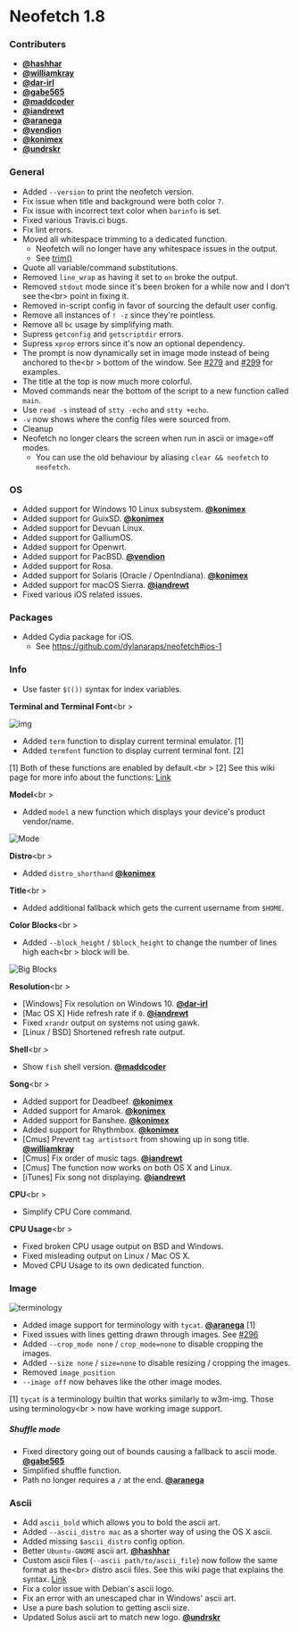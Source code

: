 # Neofetch 1.8

### Contributers

- **[@hashhar](https://github.com/hashhar)**
- **[@williamkray](https://github.com/williamkray)**
- **[@dar-irl](https://github.com/dar-irl)**
- **[@gabe565](https://github.com/gabe565)**
- **[@maddcoder](https://github.com/maddcoder)**
- **[@iandrewt](https://github.com/iandrewt)**
- **[@aranega](https://github.com/aranega)**
- **[@vendion](https://github.com/vendion)**
- **[@konimex](https://github.com/konimex)**
- **[@undrskr](https://github.com/undrskr)**

### General

- Added `--version` to print the neofetch version.
- Fix issue when title and background were both color `7`.
- Fix issue with incorrect text color when `barinfo` is set.
- Fixed various Travis.ci bugs.
- Fix lint errors.
- Moved all whitespace trimming to a dedicated function.
    - Neofetch will no longer have any whitespace issues in the output.
    - See [trim()](https://github.com/dylanaraps/neofetch/commit/d3c87cdaacf1ea9fbf245146c910dc53b49dba08#diff-e863270127ca6116fd30e708cdc582fcR2789)
- Quote all variable/command substitutions.
- Removed `line_wrap` as having it set to `on` broke the output.
- Removed `stdout` mode since it's been broken for a while now and I don't see the<br\>
point in fixing it.
- Removed in-script config in favor of sourcing the default user config.
- Remove all instances of `! -z` since they're pointless.
- Remove all `bc` usage by simplifying math.
- Supress `getconfig` and `getscriptdir` errors.
- Supress `xprop` errors since it's now an optional dependency.
- The prompt is now dynamically set in image mode instead of being anchored to the<br \>
bottom of the window. See [#279](https://github.com/dylanaraps/neofetch/pull/279) and [#299](https://github.com/dylanaraps/neofetch/pull/299) for examples.
- The title at the top is now much more colorful.
- Moved commands near the bottom of the script to a new function called `main`.
- Use `read -s` instead of `stty -echo` and `stty +echo`.
- `-v` now shows where the config files were sourced from.
- Cleanup
- Neofetch no longer clears the screen when run in ascii or image=off modes.
    - You can use the old behaviour by aliasing `clear && neofetch` to `neofetch`.


### OS

- Added support for Windows 10 Linux subsystem. **[@konimex](https://github.com/konimex)**
- Added support for GuixSD. **[@konimex](https://github.com/konimex)**
- Added support for Devuan Linux.
- Added support for GalliumOS.
- Added support for Openwrt.
- Added support for PacBSD. **[@vendion](https://github.com/vendion)**
- Added support for Rosa.
- Added support for Solaris (Oracle / OpenIndiana). **[@konimex](https://github.com/konimex)**
- Added support for macOS Sierra. **[@iandrewt](https://github.com/iandrewt)**
- Fixed various iOS related issues.


### Packages

- Added Cydia package for iOS.
    - See https://github.com/dylanaraps/neofetch#ios-1


### Info

- Use faster `$(())` syntax for index variables.

**Terminal and Terminal Font**<br \>

![img](https://ipfs.pics/ipfs/QmR39ScLi56Yt73pA3YWri9ayatN6mpwSTEmM8RVdeRsB1)

- Added `term` function to display current terminal emulator. \[1\]
- Added `termfont` function to display current terminal font. \[2\]


\[1\] Both of these functions are enabled by default.<br \>
\[2\] See this wiki page for more info about the functions: [Link](https://github.com/dylanaraps/neofetch/wiki/Terminal-and-Terminal-Font-detection)


**Model**<br \>

- Added `model` a new function which displays your device's product vendor/name.

![Mode](https://ipfs.pics/ipfs/Qmcy2o5xZCELxroNLHAhY96ZsrwBFR86NGDCu5e2UPVn4b)

**Distro**<br \>

- Added `distro_shorthand` **[@konimex](https://github.com/konimex)**


**Title**<br \>

- Added additional fallback which gets the current username from `$HOME`.


**Color Blocks**<br \>

- Added `--block_height` / `$block_height` to change the number of lines high each<br \>
block will be.

![Big Blocks](https://ipfs.pics/ipfs/QmZpR8ukZNfGXkhXjTwAy3eWVRCeHdrurhgAdV5CSiTVvR)


**Resolution**<br \>

- [Windows] Fix resolution on Windows 10. **[@dar-irl](https://github.com/dar-irl)**
- [Mac OS X] Hide refresh rate if `0`. **[@iandrewt](https://github.com/iandrewt)**
- Fixed `xrandr` output on systems not using gawk.
- [Linux / BSD] Shortened refresh rate output.


**Shell**<br \>

- Show `fish` shell version. **[@maddcoder](https://github.com/maddcoder)**


**Song**<br \>

- Added support for Deadbeef. **[@konimex](https://github.com/konimex)**
- Added support for Amarok. **[@konimex](https://github.com/konimex)**
- Added support for Banshee. **[@konimex](https://github.com/konimex)**
- Added support for Rhythmbox. **[@konimex](https://github.com/konimex)**
- [Cmus] Prevent `tag artistsort` from showing up in song title. **[@williamkray](https://github.com/williamkray)**
- [Cmus] Fix order of music tags. **[@iandrewt](https://github.com/iandrewt)**
- [Cmus] The function now works on both OS X and Linux.
- [iTunes] Fix song not displaying. **[@iandrewt](https://github.com/iandrewt)**

**CPU**<br \>

- Simplify CPU Core command.

**CPU Usage**<br \>

- Fixed broken CPU usage output on BSD and Windows.
- Fixed misleading output on Linux / Mac OS X.
- Moved CPU Usage to its own dedicated function.


### Image

![terminology](https://ipfs.pics/ipfs/QmbVEUREBg4hMG22WrQ2bkt2sZZzyTEP5EEXmHRw7MHD6A)

- Added image support for terminology with `tycat`. **[@aranega](https://github.com/aranega)** \[1\]
- Fixed issues with lines getting drawn through images. See [#296](https://github.com/dylanaraps/neofetch/pull/296)
- Added `--crop_mode none` / `crop_mode=none` to disable cropping the images.
- Added `--size none` / `size=none` to disable resizing / cropping the images.
- Removed `image_position`
- `--image off` now behaves like the other image modes.


\[1\] `tycat` is a terminology builtin that works similarly to w3m-img. Those using terminology<br \>
now have working image support.


##### Shuffle mode

- Fixed directory going out of bounds causing a fallback to ascii mode. **[@gabe565](https://github.com/gabe565)**
- Simplified shuffle function.
- Path no longer requires a `/` at the end. **[@aranega](https://github.com/aranega)**


### Ascii

- Add `ascii_bold` which allows you to bold the ascii art.
- Added `--ascii_distro mac` as a shorter way of using the OS X ascii.
- Added missing `$ascii_distro` config option.
- Better `Ubuntu-GNOME` ascii art. **[@hashhar](https://github.com/hashhar)**
- Custom ascii files (`--ascii path/to/ascii_file`) now follow the same format as the<br\>
distro ascii files. See this wiki page that explains the syntax. [Link](https://github.com/dylanaraps/neofetch/wiki/Custom-Ascii-art-file-format)
- Fix a color issue with Debian's ascii logo.
- Fix an error with an unescaped char in Windows' ascii art.
- Use a pure bash solution to getting ascii size.
- Updated Solus ascii art to match new logo. **[@undrskr](https://github.com/undrskr)**

